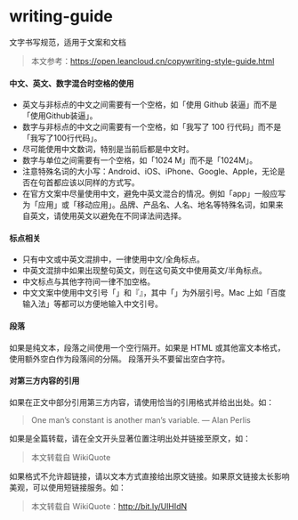 # writing-guide
文字书写规范，适用于文案和文档

> 本文参考：https://open.leancloud.cn/copywriting-style-guide.html

#### 中文、英文、数字混合时空格的使用

- 英文与非标点的中文之间需要有一个空格，如「使用 Github 装逼」而不是「使用Github装逼」。
- 数字与非标点的中文之间需要有一个空格，如「我写了 100 行代码」而不是「我写了100行代码」。
- 尽可能使用中文数词，特别是当前后都是中文时。
- 数字与单位之间需要有一个空格，如「1024 M」而不是「1024M」。
- 注意特殊名词的大小写：Android、iOS、iPhone、Google、Apple，无论是否在句首都应该以同样的方式写。
- 在官方文案中尽量使用中文，避免中英文混合的情况。例如「app」一般应写为「应用」或「移动应用」。品牌、产品名、人名、地名等特殊名词，如果来自英文，请使用英文以避免在不同译法间选择。


#### 标点相关

- 只有中文或中英文混排中，一律使用中文/全角标点。
- 中英文混排中如果出现整句英文，则在这句英文中使用英文/半角标点。
- 中文标点与其他字符间一律不加空格。
- 中文文案中使用中文引号「」和『』，其中「」为外层引号。Mac 上如「百度输入法」等都可以方便地输入中文引号。

#### 段落

如果是纯文本，段落之间使用一个空行隔开。如果是 HTML 或其他富文本格式，使用额外空白作为段落间的分隔。
段落开头不要留出空白字符。

#### 对第三方内容的引用

如果在正文中部分引用第三方内容，请使用恰当的引用格式并给出出处。如：

> One man’s constant is another man’s variable. — Alan Perlis

如果是全篇转载，请在全文开头显著位置注明出处并链接至原文，如：

> 本文转载自 WikiQuote

如果格式不允许超链接，请以文本方式直接给出原文链接。如果原文链接太长影响美观，可以使用短链接服务。如：

> 本文转载自 WikiQuote：http://bit.ly/UlHIdN

